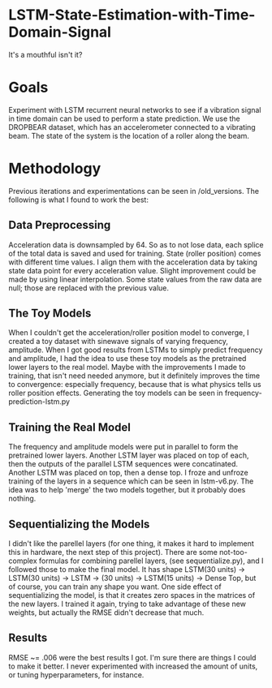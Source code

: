 # LSTM-State-Estimation-with-Time-Domain-Signal
It's a mouthful isn't it?

# Goals
Experiment with LSTM recurrent neural networks to see if a vibration signal in time domain can be used to perform a state prediction. 
We use the DROPBEAR dataset, which has an accelerometer connected to a vibrating beam. The state of the system is the location of a roller along the beam.
# Methodology
Previous iterations and experimentations can be seen in /old_versions. The following is what I found to work the best:
## Data Preprocessing
Acceleration data is downsampled by 64. So as to not lose data, each splice of the total data is saved and used for training. State (roller position) comes with different time values. I align them with the acceleration data by taking state data point for every acceleration value. Slight improvement could be made by using linear interpolation. Some state values from the raw data are null; those are replaced with the previous value. 
## The Toy Models
When I couldn't get the acceleration/roller position model to converge, I created a toy dataset with sinewave signals of varying frequency, amplitude. When I got good results from LSTMs to simply predict frequency and amplitude, I had the idea to use these toy models as the pretrained lower layers to the real model. Maybe with the improvements I made to training, that isn't need needed anymore, but it definitely improves the time to convergence: especially frequency, because that is what physics tells us roller position effects. Generating the toy models can be seen in frequency-prediction-lstm.py
## Training the Real Model
The frequency and amplitude models were put in parallel to form the pretrained lower layers. Another LSTM layer was placed on top of each, then the outputs of the parallel LSTM sequences were concatinated. Another LSTM was placed on top, then a dense top. I froze and unfroze training of the layers in a sequence which can be seen in lstm-v6.py. The idea was to help 'merge' the two models together, but it probably does nothing. 
## Sequentializing the Models
I didn't like the parellel layers (for one thing, it makes it hard to implement this in hardware, the next step of this project). There are some not-too-complex formulas for combining parellel layers, (see sequentialize.py), and I followed those to make the final model. It has shape LSTM(30 units) -> LSTM(30 units) -> LSTM -> (30 units) -> LSTM(15 units) -> Dense Top, but of course, you can train any shape you want. One side effect of sequentializing the model, is that it creates zero spaces in the matrices of the new layers. I trained it again, trying to take advantage of these new weights, but actually the RMSE didn't decrease that much. 
## Results
RMSE ~= .006 were the best results I got. I'm sure there are things I could to make it better. I never experimented with increased the amount of units, or tuning hyperparameters, for instance.
